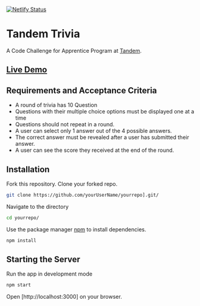 [![Netlify Status](https://api.netlify.com/api/v1/badges/9ad792f1-dd84-44ba-8d6b-f2e0fb921f78/deploy-status)](https://app.netlify.com/sites/tandemtrivia/deploys)

# Tandem Trivia

A Code Challenge for Apprentice Program at [Tandem](https://madeintandem.com/blog/software-engineering-apprenticeship-program-open-applications-monday-october-26/).

## [Live Demo](https://tandemtrivia.netlify.app)

## Requirements and Acceptance Criteria

* A round of trivia has 10 Question
* Questions with their multiple choice options must be displayed one at a time
* Questions should not repeat in a round.  
* A user can select only 1 answer out of the 4 possible answers.  
* The correct answer must be revealed after a user has submitted their answer.
* A user can see the score they received at the end of the round.
  
## Installation

Fork this repository.
Clone your forked repo.
```bash
git clone https://github.com/yourUserName/yourrepo].git/
```
Navigate to the directory 
```bash
cd yourrepo/
```
Use the package manager [npm](https://www.npmjs.com/) to install dependencies.

```bash
npm install
```

## Starting the Server
Run the app in development mode
```bash
npm start
```
Open [http://localhost:3000] on your browser.


